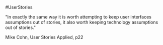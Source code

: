 #UserStories

"In exactly the same way it is worth attempting to keep user interfaces assumptions out of stories, it also worth keeping technology assumptions out of stories."

Mike Cohn, User Stories Applied, p22